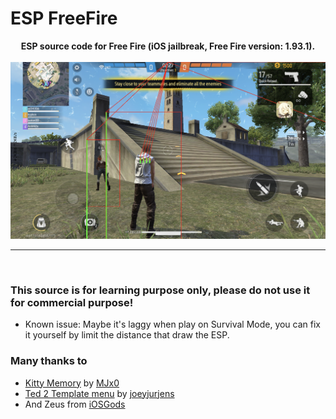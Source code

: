 # ESP FreeFire

<div style="text-align: center;">
<b>ESP source code for Free Fire (iOS jailbreak, Free Fire version: 1.93.1).</b><br><br>

<img src="https://raw.githubusercontent.com/34306/ESP_FreeFire/main/Preview.PNG">
</div>

___
<br>

### This source is for learning purpose only, please do not use it for commercial purpose!
- Known issue: Maybe it's laggy when play on Survival Mode, you can fix it yourself by limit the distance that draw the ESP.
### Many thanks to
- [Kitty Memory](https://github.com/MJx0/KittyMemory) by [MJx0](https://github.com/MJx0)
- [Ted 2 Template menu](https://github.com/joeyjurjens/iOS-Mod-Menu-Template-for-Theos) by [joeyjurjens](https://github.com/joeyjurjens)
- And Zeus from [iOSGods](https://iosgods.com)
